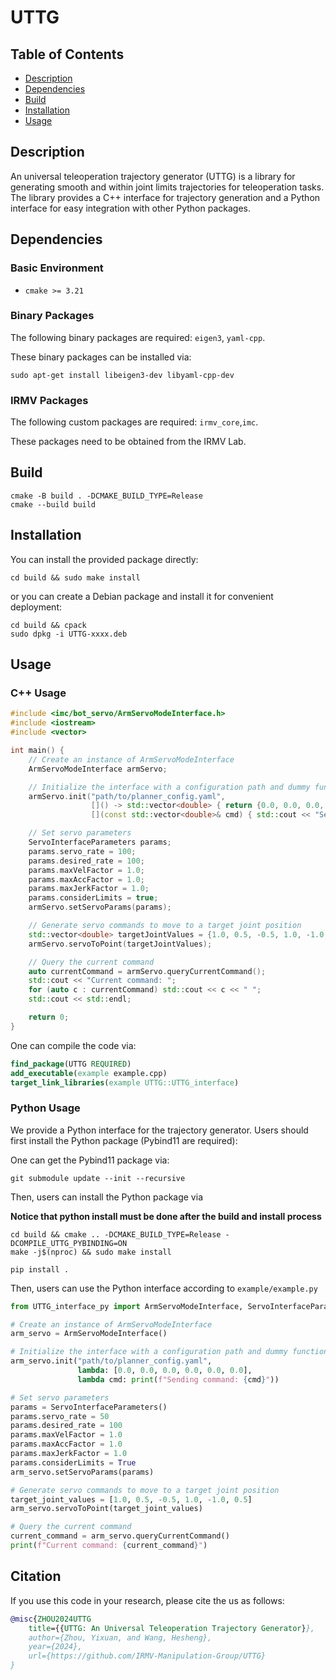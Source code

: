 # UTTG

## Table of Contents

- [Description](#description)
- [Dependencies](#dependencies)
- [Build](#build)
- [Installation](#installation)
- [Usage](#usage)

## Description

An universal teleoperation trajectory generator (UTTG) is a library for generating smooth and within joint limits
trajectories for teleoperation tasks. The library provides a C++ interface for trajectory generation and a Python
interface for easy integration with other Python packages.

## Dependencies

### Basic Environment

- `cmake >= 3.21`

### Binary Packages

The following binary packages are required: `eigen3`, `yaml-cpp`.

These binary packages can be installed via:

```shell
sudo apt-get install libeigen3-dev libyaml-cpp-dev
```

### IRMV Packages

The following custom packages are required: `irmv_core`,`imc`.

These packages need to be obtained from the IRMV Lab.

## Build

```shell
cmake -B build . -DCMAKE_BUILD_TYPE=Release
cmake --build build
```

## Installation

You can install the provided package directly:

```shell
cd build && sudo make install
```

or you can create a Debian package and install it for convenient deployment:

```shell
cd build && cpack
sudo dpkg -i UTTG-xxxx.deb
```

## Usage

### C++ Usage

```c++
#include <imc/bot_servo/ArmServoModeInterface.h>
#include <iostream>
#include <vector>

int main() {
    // Create an instance of ArmServoModeInterface
    ArmServoModeInterface armServo;

    // Initialize the interface with a configuration path and dummy functions
    armServo.init("path/to/planner_config.yaml", 
                  []() -> std::vector<double> { return {0.0, 0.0, 0.0, 0.0, 0.0, 0.0}; }, 
                  [](const std::vector<double>& cmd) { std::cout << "Sending command: "; for (auto c : cmd) std::cout << c << " "; std::cout << std::endl; });

    // Set servo parameters
    ServoInterfaceParameters params;
    params.servo_rate = 100;
    params.desired_rate = 100;
    params.maxVelFactor = 1.0;
    params.maxAccFactor = 1.0;
    params.maxJerkFactor = 1.0;
    params.considerLimits = true;
    armServo.setServoParams(params);

    // Generate servo commands to move to a target joint position
    std::vector<double> targetJointValues = {1.0, 0.5, -0.5, 1.0, -1.0, 0.5};
    armServo.servoToPoint(targetJointValues);

    // Query the current command
    auto currentCommand = armServo.queryCurrentCommand();
    std::cout << "Current command: ";
    for (auto c : currentCommand) std::cout << c << " ";
    std::cout << std::endl;

    return 0;
}
```

One can compile the code via:

```cmake
find_package(UTTG REQUIRED)
add_executable(example example.cpp)
target_link_libraries(example UTTG::UTTG_interface)
```

### Python Usage

We provide a Python interface for the trajectory generator. Users should first install the Python package (Pybind11 are required):

One can get the Pybind11 package via:

```shell
git submodule update --init --recursive
```

Then, users can install the Python package via

**Notice that python install must be done after the build and install process**

```shell
cd build && cmake .. -DCMAKE_BUILD_TYPE=Release -DCOMPILE_UTTG_PYBINDING=ON
make -j$(nproc) && sudo make install
```

```shell
pip install .
```
Then, users can use the Python interface according to `example/example.py`

```python
from UTTG_interface_py import ArmServoModeInterface, ServoInterfaceParameters

# Create an instance of ArmServoModeInterface
arm_servo = ArmServoModeInterface()

# Initialize the interface with a configuration path and dummy functions
arm_servo.init("path/to/planner_config.yaml",
               lambda: [0.0, 0.0, 0.0, 0.0, 0.0, 0.0],
               lambda cmd: print(f"Sending command: {cmd}"))

# Set servo parameters
params = ServoInterfaceParameters()
params.servo_rate = 50
params.desired_rate = 100
params.maxVelFactor = 1.0
params.maxAccFactor = 1.0
params.maxJerkFactor = 1.0
params.considerLimits = True
arm_servo.setServoParams(params)

# Generate servo commands to move to a target joint position
target_joint_values = [1.0, 0.5, -0.5, 1.0, -1.0, 0.5]
arm_servo.servoToPoint(target_joint_values)

# Query the current command
current_command = arm_servo.queryCurrentCommand()
print(f"Current command: {current_command}")
```

## Citation

If you use this code in your research, please cite the us as follows:

```bibtex
@misc{ZHOU2024UTTG
    title={{UTTG: An Universal Teleoperation Trajectory Generator}}, 
    author={Zhou, Yixuan, and Wang, Hesheng}, 
    year={2024},
    url={https://github.com/IRMV-Manipulation-Group/UTTG}
}
```